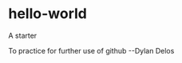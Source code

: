 # hello-world
A starter

To practice for further use of github
                              --Dylan Delos
